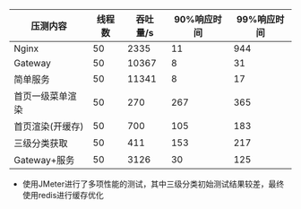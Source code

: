 | 压测内容         | 线程数 | 吞吐量/s | 90%响应时间 | 99%响应时间 |
| ---------------- | ------ | -------- | ----------- | ----------- |
| Nginx            | 50     | 2335     | 11          | 944         |
| Gateway          | 50     | 10367    | 8           | 31          |
| 简单服务         | 50     | 11341    | 8           | 17          |
| 首页一级菜单渲染 | 50     | 270      | 267         | 365         |
| 首页渲染(开缓存) | 50     | 700      | 105         | 183         |
| 三级分类获取     | 50     | 411      | 153         | 217         |
| Gateway+服务     | 50     | 3126     | 30          | 125         |

+ 使用JMeter进行了多项性能的测试，其中三级分类初始测试结果较差，最终使用redis进行缓存优化